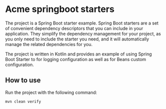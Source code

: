 # Acme springboot starters

The project is a Spring Boot starter example. Spring Boot starters are a set of convenient dependency descriptors that you can include in your application. They simplify the dependency management for your project, as you only need to include the starter you need, and it will automatically manage the related dependencies for you.

The project is written in Kotlin and provides an example of using Spring Boot Starter to for logging configuration as well as for Beans custom configuration.

## How to use

Run the project with the following command:

```shell
mvn clean verify
```